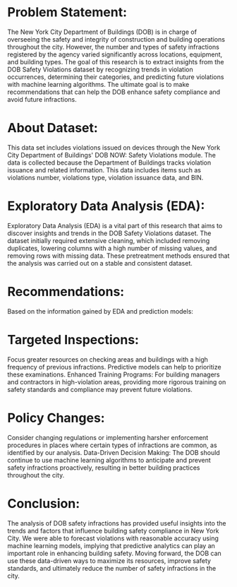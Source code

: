# Problem Statement:
The New York City Department of Buildings (DOB) is in charge of overseeing the safety and integrity of construction and building operations throughout the city. However, the number and types of safety infractions registered by the agency varied significantly across locations, equipment, and building types. The goal of this research is to extract insights from the DOB Safety Violations dataset by recognizing trends in violation occurrences, determining their categories, and predicting future violations with machine learning algorithms. The ultimate goal is to make recommendations that can help the DOB enhance safety compliance and avoid future infractions.

# About Dataset:
This data set includes violations issued on devices through the New York City Department of Buildings' DOB NOW: Safety Violations module. The data is collected because the Department of Buildings tracks violation issuance and related information. This data includes items such as violations number, violations type, violation issuance data, and BIN.

# Exploratory Data Analysis (EDA):
Exploratory Data Analysis (EDA) is a vital part of this research that aims to discover insights and trends in the DOB Safety Violations dataset. The dataset initially required extensive cleaning, which included removing duplicates, lowering columns with a high number of missing values, and removing rows with missing data. These pretreatment methods ensured that the analysis was carried out on a stable and consistent dataset.

# Recommendations:
Based on the information gained by EDA and prediction models:
# Targeted Inspections:
Focus greater resources on checking areas and buildings with a high frequency of previous infractions. Predictive models can help to prioritize these examinations.
Enhanced Training Programs: For building managers and contractors in high-violation areas, providing more rigorous training on safety standards and compliance may prevent future violations.
# Policy Changes:
Consider changing regulations or implementing harsher enforcement procedures in places where certain types of infractions are common, as identified by our analysis.
Data-Driven Decision Making: The DOB should continue to use machine learning algorithms to anticipate and prevent safety infractions proactively, resulting in better building practices throughout the city.

# Conclusion:
The analysis of DOB safety infractions has provided useful insights into the trends and factors that influence building safety compliance in New York City. We were able to forecast violations with reasonable accuracy using machine learning models, implying that predictive analytics can play an important role in enhancing building safety. Moving forward, the DOB can use these data-driven ways to maximize its resources, improve safety standards, and ultimately reduce the number of safety infractions in the city.
